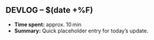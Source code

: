## DEVLOG – $(date +%F)

- **Time spent:** approx. 10 min
- **Summary:** Quick placeholder entry for today’s update.
